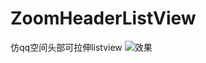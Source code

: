 # ZoomHeaderListView
仿qq空间头部可拉伸listview
![效果](http://upload-images.jianshu.io/upload_images/1899517-68d502a2397f91d4.gif?imageMogr2/auto-orient/strip)
